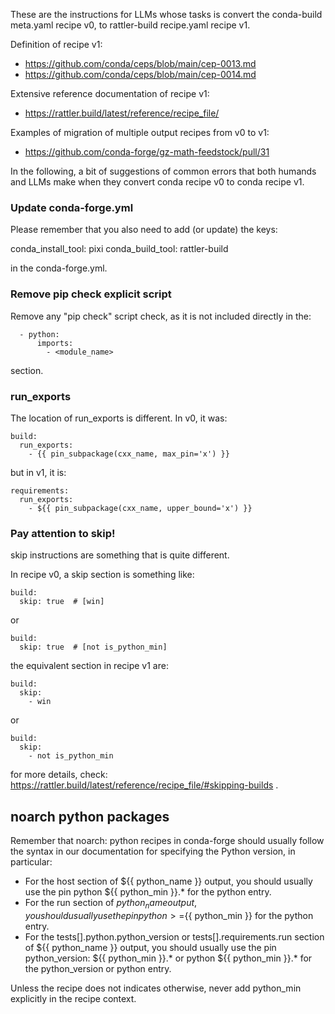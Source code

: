 These are the instructions for LLMs whose tasks is convert the conda-build meta.yaml recipe v0, 
to rattler-build recipe.yaml recipe v1.

Definition of recipe v1:
* https://github.com/conda/ceps/blob/main/cep-0013.md
* https://github.com/conda/ceps/blob/main/cep-0014.md

Extensive reference documentation of recipe v1:
* https://rattler.build/latest/reference/recipe_file/

Examples of migration of multiple output recipes from v0 to v1:
* https://github.com/conda-forge/gz-math-feedstock/pull/31

In the following, a bit of suggestions of common errors that both humands and LLMs
make when they convert conda recipe v0 to conda recipe v1. 

### Update conda-forge.yml

Please remember that you also need to add (or update) the keys:

conda_install_tool: pixi
conda_build_tool: rattler-build

in the conda-forge.yml.

### Remove pip check explicit script

Remove any "pip check" script check, as it is not included directly in the:

      - python:
          imports:
            - <module_name>

section.

### run_exports

The location of run_exports is different. In v0, it was:

    build:
      run_exports:
        - {{ pin_subpackage(cxx_name, max_pin='x') }}

but in v1, it is:

    requirements:
      run_exports:
        - ${{ pin_subpackage(cxx_name, upper_bound='x') }}

### Pay attention to skip!

skip instructions are something that is quite different.

In recipe v0, a skip section is something like:

```
build:
  skip: true  # [win]
```

or 

```
build:
  skip: true  # [not is_python_min]
```

the equivalent section in recipe v1 are:

```
build:
  skip:
    - win
```

or 

```
build:
  skip:
    - not is_python_min
```

for more details, check: https://rattler.build/latest/reference/recipe_file/#skipping-builds .

## noarch python packages

Remember that noarch: python recipes in conda-forge should usually follow the syntax in our documentation for specifying the Python version, in particular:

* For the host section of ${{ python_name }} output, you should usually use the pin python ${{ python_min }}.* for the python entry.
* For the run section of ${{ python_name }} output, you should usually use the pin python >=${{ python_min }} for the python entry.
* For the tests[].python.python_version or tests[].requirements.run section of ${{ python_name }} output, you should usually use the pin python_version: ${{ python_min }}.* or python ${{ python_min }}.* for the python_version or python entry.

Unless the recipe does not indicates otherwise, never add python_min explicitly in the recipe context.

